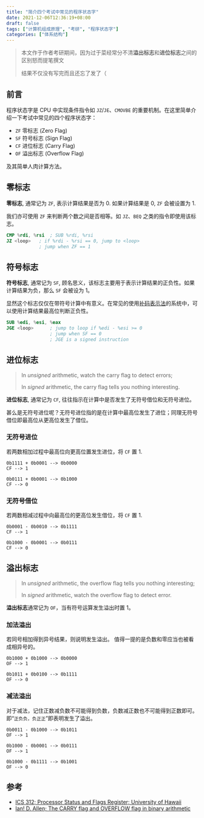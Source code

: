 ```yaml
---
title: "简介四个考试中常见的程序状态字"
date: 2021-12-06T12:36:19+08:00
draft: false
tags: ["计算机组成原理", "考研", "程序状态字"]
categories: ["体系结构"]
---
```

> 本文作于作者考研期间，因为过于菜经常分不清**溢出标志**和**进位标志**之间的区别怒而提笔撰文
> 
> 结果不仅没有写完而且还忘了发了（

## 前言

程序状态字是 CPU 中实现条件指令如 `JZ`/`JE`、`CMOVBE` 的重要机制。在这里简单介绍一下考试中常见的四个程序状态字：
- `ZF` 零标志 (Zero Flag)
- `SF` 符号标志 (Sign Flag)
- `CF` 进位标志 (Carry Flag)
- `OF` 溢出标志 (Overflow Flag)

及其简单人肉计算方法。
## 零标志

**零标志**, 通常记为 `ZF`, 表示计算结果是否为 0. 如果计算结果是 0, `ZF` 会被设置为 1.

我们亦可使用 `ZF` 来判断两个数之间是否相等。如 `JZ`、`BEQ` 之类的指令即使用该标志。
```NASM
CMP %rdi, %rsi  ; SUB %rdi, %rsi
JZ <loop>   ; if %rdi - %rsi == 0, jump to <loop>
            ; jump when ZF == 1
```
## 符号标志

**符号标志**, 通常记为 `SF`, 顾名思义，该标志主要用于表示计算结果的正负性。如果计算结果为负，那么 `SF` 会被设为 1。

显然这个标志仅仅在带符号计算中有意义。在常见的使用[补码表示法](https://zh.wikipedia.org/wiki/%E4%BA%8C%E8%A3%9C%E6%95%B8)的系统中，可以使用计算结果最高位判断正负性。

```NASM
SUB %edi, %esi, %eax
JGE <loop>      ; jump to loop if %edi - %esi >= 0
                ; jump when SF == 0
                ; JGE is a signed instruction
```

## 进位标志

> In *unsigned* arithmetic, watch the carry flag to detect errors;
>
> In *signed* arithmetic, the carry flag tells you nothing interesting.

**进位标志**, 通常记为 `CF`, 往往指示在计算中是否发生了无符号借位和无符号进位。

甚么是无符号进位呢？无符号进位指的是在计算中最高位发生了进位；同理无符号借位即最高位从更高位发生了借位。

### 无符号进位

若两数相加过程中最高位向更高位置发生进位，将 `CF` 置 1.

```
0b1111 + 0b0001 --> 0b0000
CF --> 1
```

```
0b0111 + 0b0001 --> 0b1000
CF --> 0
```

### 无符号借位

若两数相减过程中向最高位的更高位发生借位，将 `CF` 置 1.

```
0b0001 - 0b0010 --> 0b1111
CF --> 1
```

```
0b1000 - 0b0001 --> 0b0111
CF --> 0
```

## 溢出标志

> In *unsigned* arithmetic, the overflow flag tells you nothing interesting;
>
> In *signed* arithmetic, watch the overflow flag to detect error.

**溢出标志**通常记为 `OF`，当有符号运算发生溢出时置 1。

### 加法溢出
若同号相加得到异号结果，则说明发生溢出。
值得一提的是负数和零应当也被看成相异号的。

```
0b1000 + 0b1000 --> 0b0000
OF --> 1
```

```
0b1011 + 0b0100 --> 0b1111
OF --> 0
```

### 减法溢出
对于减法，记住正数减负数不可能得到负数，负数减正数也不可能得到正数即可。即“`正负负，负正正`”即表明发生了溢出。
```
0b0011 - 0b1000 --> 0b1011
OF --> 1
```
```
0b1000 - 0b0001 --> 0b0111
OF --> 1
```
```
0b1000 - 0b1111 --> 0b1001
OF --> 0
```
## 参考
- [ICS 312; Processor Status and Flags Register; University of Hawaii](http://www2.hawaii.edu/~pager/312/notes/07Flags/)
- [Ian! D. Allen; The CARRY flag and OVERFLOW flag in binary arithmetic](http://teaching.idallen.com/dat2343/10f/notes/040_overflow.txt)